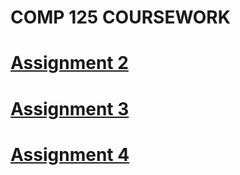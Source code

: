 # COMP 125 COURSEWORK

# [Assignment 2](Assignment02)
# [Assignment 3](Assignment03)
# [Assignment 4](Assignment04)
